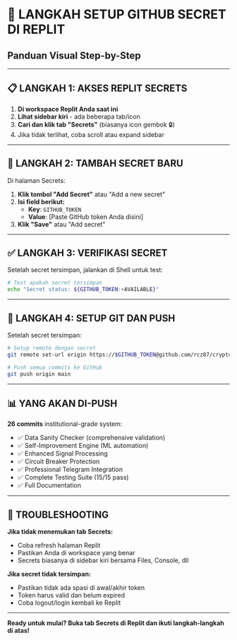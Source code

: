 # 🔐 LANGKAH SETUP GITHUB SECRET DI REPLIT

## Panduan Visual Step-by-Step

---

## 📋 LANGKAH 1: AKSES REPLIT SECRETS

1. **Di workspace Replit Anda saat ini**
2. **Lihat sidebar kiri** - ada beberapa tab/icon
3. **Cari dan klik tab "Secrets"** (biasanya icon gembok 🔒)
4. Jika tidak terlihat, coba scroll atau expand sidebar

---

## 🔑 LANGKAH 2: TAMBAH SECRET BARU

Di halaman Secrets:
1. **Klik tombol "Add Secret"** atau "Add a new secret"
2. **Isi field berikut:**
   - **Key**: `GITHUB_TOKEN`
   - **Value**: [Paste GitHub token Anda disini]
3. **Klik "Save"** atau "Add secret"

---

## ✅ LANGKAH 3: VERIFIKASI SECRET

Setelah secret tersimpan, jalankan di Shell untuk test:
```bash
# Test apakah secret tersimpan
echo "Secret status: ${GITHUB_TOKEN:+AVAILABLE}"
```

---

## 🚀 LANGKAH 4: SETUP GIT DAN PUSH

Setelah secret tersimpan:
```bash
# Setup remote dengan secret
git remote set-url origin https://$GITHUB_TOKEN@github.com/rcz87/crypto-analysis-dashboard.git

# Push semua commits ke GitHub
git push origin main
```

---

## 📊 YANG AKAN DI-PUSH

**26 commits** institutional-grade system:
- ✅ Data Sanity Checker (comprehensive validation)
- ✅ Self-Improvement Engine (ML automation)
- ✅ Enhanced Signal Processing
- ✅ Circuit Breaker Protection
- ✅ Professional Telegram Integration
- ✅ Complete Testing Suite (15/15 pass)
- ✅ Full Documentation

---

## 🔧 TROUBLESHOOTING

**Jika tidak menemukan tab Secrets:**
- Coba refresh halaman Replit
- Pastikan Anda di workspace yang benar
- Secrets biasanya di sidebar kiri bersama Files, Console, dll

**Jika secret tidak tersimpan:**
- Pastikan tidak ada spasi di awal/akhir token
- Token harus valid dan belum expired
- Coba logout/login kembali ke Replit

---

**Ready untuk mulai? Buka tab Secrets di Replit dan ikuti langkah-langkah di atas!**